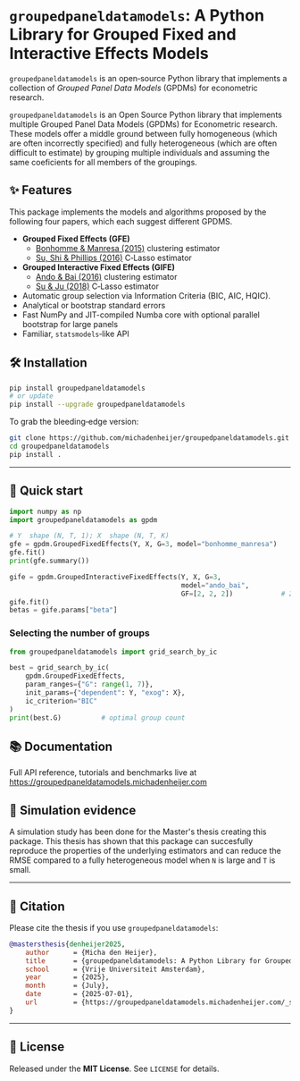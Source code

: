 # ```groupedpaneldatamodels```: A Python Library for Grouped Fixed and Interactive Effects Models

```groupedpaneldatamodels``` is an open‑source Python library that implements a collection of *Grouped Panel Data Models* (GPDMs) for econometric research.

`groupedpaneldatamodels` is an Open Source Python library that implements multiple Grouped Panel Data Models (GPDMs) for Econometric research. These models offer a middle ground between fully homogeneous (which are often incorrectly specified) and fully heterogeneous (which are often difficult to estimate) by grouping multiple individuals and assuming the same coeficients for all members of the groupings.

## ✨ Features
This package implements the models and algorithms proposed by the following four papers, which each suggest different GPDMS.

* **Grouped Fixed Effects (GFE)**
  * [Bonhomme & Manresa (2015)](https://doi.org/10.3982/ECTA11319) clustering estimator
  * [Su, Shi & Phillips (2016)](https://doi.org/10.3982/ECTA12560) C‑Lasso estimator
* **Grouped Interactive Fixed Effects (GIFE)**
  * [Ando & Bai (2016)](https://doi.org/10.1002/jae.2467) clustering estimator
  * [Su & Ju (2018)](https://doi.org/10.1016/j.jeconom.2018.06.014) C‑Lasso estimator
* Automatic group selection via Information Criteria (BIC, AIC, HQIC).
* Analytical or bootstrap standard errors
* Fast NumPy and JIT-compiled Numba core with optional parallel bootstrap for large panels
* Familiar, `statsmodels`‑like API

## 🛠 Installation

```bash
pip install groupedpaneldatamodels
# or update
pip install --upgrade groupedpaneldatamodels
```

To grab the bleeding‑edge version:

```bash
git clone https://github.com/michadenheijer/groupedpaneldatamodels.git
cd groupedpaneldatamodels
pip install .
```

---

## 🚀 Quick start

```python
import numpy as np
import groupedpaneldatamodels as gpdm

# Y  shape (N, T, 1); X  shape (N, T, K)
gfe = gpdm.GroupedFixedEffects(Y, X, G=3, model="bonhomme_manresa")
gfe.fit()
print(gfe.summary())

gife = gpdm.GroupedInteractiveFixedEffects(Y, X, G=3,
                                           model="ando_bai",
                                           GF=[2, 2, 2])            # 2 common factors per grouping
gife.fit()
betas = gife.params["beta"]
```

### Selecting the number of groups

```python
from groupedpaneldatamodels import grid_search_by_ic

best = grid_search_by_ic(
    gpdm.GroupedFixedEffects,
    param_ranges={"G": range(1, 7)},
    init_params={"dependent": Y, "exog": X},
    ic_criterion="BIC"
)
print(best.G)          # optimal group count
```

## 📚 Documentation

Full API reference, tutorials and benchmarks live at
<https://groupedpaneldatamodels.michadenheijer.com>


## 🔬 Simulation evidence

A simulation study has been done for the Master's thesis creating this package. This thesis has shown that this package
can succesfully reproduce the properties of the underlying estimators and can reduce the RMSE compared to a fully heterogeneous
model when `N` is large and `T` is small.

---

## 📖 Citation

Please cite the thesis if you use `groupedpaneldatamodels`:

```bibtex
@mastersthesis{denheijer2025,
    author      = {Micha den Heijer},
    title       = {groupedpaneldatamodels: A Python Library for Grouped Fixed and Interactive Effects Models},
    school      = {Vrije Universiteit Amsterdam},
    year        = {2025},
    month       = {July},
    date        = {2025-07-01},
    url         = {https://groupedpaneldatamodels.michadenheijer.com/_static/thesis.pdf}
}
```

---

## 📝 License

Released under the **MIT License**. See `LICENSE` for details.